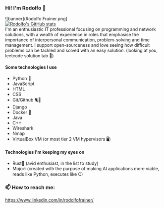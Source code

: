 ### Hi! I'm Rodolfo 👋
![banner](Rodolfo Frainer.png]<br>
[![Rodolfo's GitHub stats](https://github-readme-stats.vercel.app/api?username=rodolfofrainer)](https://github.com/anuraghazra/github-readme-stats)<br>
I'm an enthusiastic IT professional focusing on programming and network solutions, with a wealth of experience in roles that emphasise the importance of interpersonal communication, problem-solving and time management.
I support open-sourceness and love seeing how difficult problems can be tackled and solved with an easy solution. (looking at you, leetcode solution tab 👀)

#### Some technologies I use
- Python 🐍
- JavaScript
- HTML
- CSS
- Git/Github 🐈🐙
- Django
- Docker 🐋
- Java
- C++
- Wireshark
- Nmap 
- VirtualBox VM (or most tier 2 VM hypervisors 🖥️)

#### Technologies I'm keeping my eyes on
- Rust🦀 (avid enthusiast, in the list to study)
- Mojo🔥 (created with the purpose of making AI applications more viable, reads like Python, executes like C)


### 📫 How to reach me:
https://www.linkedin.com/in/rodolfofrainer/

<!--
**rodolfofrainer/rodolfofrainer** is a ✨ _special_ ✨ repository because its `README.md` (this file) appears on your GitHub profile.

Here are some ideas to get you started:

- 🔭 I’m currently working on ...
- 🌱 I’m currently learning ...
- 👯 I’m looking to collaborate on ...
- 🤔 I’m looking for help with ...
- 💬 Ask me about ...
- 📫 How to reach me: ...
- 😄 Pronouns: ...
- ⚡ Fun fact: ...
-->
